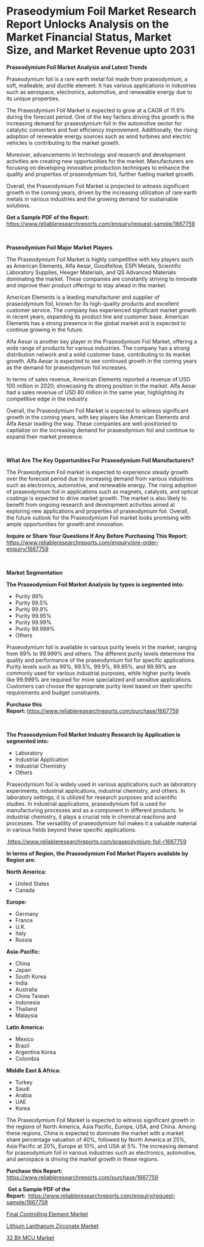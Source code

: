 <p><h1>Praseodymium Foil Market Research Report Unlocks Analysis on the Market Financial Status, Market Size, and Market Revenue upto 2031</h1></p><p><strong>Praseodymium Foil Market Analysis and Latest Trends</strong></p>
<p><p>Praseodymium foil is a rare earth metal foil made from praseodymium, a soft, malleable, and ductile element. It has various applications in industries such as aerospace, electronics, automotive, and renewable energy due to its unique properties.</p><p>The Praseodymium Foil Market is expected to grow at a CAGR of 11.9% during the forecast period. One of the key factors driving this growth is the increasing demand for praseodymium foil in the automotive sector for catalytic converters and fuel efficiency improvement. Additionally, the rising adoption of renewable energy sources such as wind turbines and electric vehicles is contributing to the market growth.</p><p>Moreover, advancements in technology and research and development activities are creating new opportunities for the market. Manufacturers are focusing on developing innovative production techniques to enhance the quality and properties of praseodymium foil, further fueling market growth.</p><p>Overall, the Praseodymium Foil Market is projected to witness significant growth in the coming years, driven by the increasing utilization of rare earth metals in various industries and the growing demand for sustainable solutions.</p></p>
<p><strong>Get a Sample PDF of the Report:&nbsp;</strong> <a href="https://www.reliableresearchreports.com/enquiry/request-sample/1667759">https://www.reliableresearchreports.com/enquiry/request-sample/1667759</a></p>
<p>&nbsp;</p>
<p><strong>Praseodymium Foil Major Market Players</strong></p>
<p><p>The Praseodymium Foil Market is highly competitive with key players such as American Elements, Alfa Aesar, Goodfellow, ESPI Metals, Scientific Laboratory Supplies, Heeger Materials, and QS Advanced Materials dominating the market. These companies are constantly striving to innovate and improve their product offerings to stay ahead in the market.</p><p>American Elements is a leading manufacturer and supplier of praseodymium foil, known for its high-quality products and excellent customer service. The company has experienced significant market growth in recent years, expanding its product line and customer base. American Elements has a strong presence in the global market and is expected to continue growing in the future.</p><p>Alfa Aesar is another key player in the Praseodymium Foil Market, offering a wide range of products for various industries. The company has a strong distribution network and a solid customer base, contributing to its market growth. Alfa Aesar is expected to see continued growth in the coming years as the demand for praseodymium foil increases.</p><p>In terms of sales revenue, American Elements reported a revenue of USD 100 million in 2020, showcasing its strong position in the market. Alfa Aesar had a sales revenue of USD 80 million in the same year, highlighting its competitive edge in the industry.</p><p>Overall, the Praseodymium Foil Market is expected to witness significant growth in the coming years, with key players like American Elements and Alfa Aesar leading the way. These companies are well-positioned to capitalize on the increasing demand for praseodymium foil and continue to expand their market presence.</p></p>
<p>&nbsp;</p>
<p><strong>What Are The Key Opportunities For Praseodymium Foil Manufacturers?</strong></p>
<p><p>The Praseodymium Foil market is expected to experience steady growth over the forecast period due to increasing demand from various industries such as electronics, automotive, and renewable energy. The rising adoption of praseodymium foil in applications such as magnets, catalysts, and optical coatings is expected to drive market growth. The market is also likely to benefit from ongoing research and development activities aimed at exploring new applications and properties of praseodymium foil. Overall, the future outlook for the Praseodymium Foil market looks promising with ample opportunities for growth and innovation.</p></p>
<p><strong>Inquire or Share Your Questions If Any Before Purchasing This Report:</strong> <a href="https://www.reliableresearchreports.com/enquiry/pre-order-enquiry/1667759">https://www.reliableresearchreports.com/enquiry/pre-order-enquiry/1667759</a></p>
<p>&nbsp;</p>
<p><strong>Market Segmentation</strong></p>
<p><strong>The Praseodymium Foil Market Analysis by types is segmented into:</strong></p>
<p><ul><li>Purity 99%</li><li>Purity 99.5%</li><li>Purity 99.9%</li><li>Purity 99.95%</li><li>Purity 99.99%</li><li>Purity 99.999%</li><li>Others</li></ul></p>
<p><p>Praseodymium foil is available in various purity levels in the market, ranging from 99% to 99.999% and others. The different purity levels determine the quality and performance of the praseodymium foil for specific applications. Purity levels such as 99%, 99.5%, 99.9%, 99.95%, and 99.99% are commonly used for various industrial purposes, while higher purity levels like 99.999% are required for more specialized and sensitive applications. Customers can choose the appropriate purity level based on their specific requirements and budget constraints.</p></p>
<p><strong>Purchase this Report:&nbsp;</strong><a href="https://www.reliableresearchreports.com/purchase/1667759">https://www.reliableresearchreports.com/purchase/1667759</a></p>
<p>&nbsp;</p>
<p><strong>The Praseodymium Foil Market Industry Research by Application is segmented into:</strong></p>
<p><ul><li>Laboratory</li><li>Industrial Application</li><li>Industrial Chemistry</li><li>Others</li></ul></p>
<p><p>Praseodymium foil is widely used in various applications such as laboratory experiments, industrial applications, industrial chemistry, and others. In laboratory settings, it is utilized for research purposes and scientific studies. In industrial applications, praseodymium foil is used for manufacturing processes and as a component in different products. In industrial chemistry, it plays a crucial role in chemical reactions and processes. The versatility of praseodymium foil makes it a valuable material in various fields beyond these specific applications.</p></p>
<p><a href="https://www.reliableresearchreports.com/praseodymium-foil-r1667759">&nbsp;https://www.reliableresearchreports.com/praseodymium-foil-r1667759</a></p>
<p><strong>In terms of Region, the Praseodymium Foil Market Players available by Region are:</strong></p>
<p>
    <p> <strong> North America: </strong>
        <ul>
            <li>United States</li>
            <li>Canada</li>
        </ul>
        </p> 
    <p> <strong> Europe: </strong>
        <ul>
            <li>Germany</li>
            <li>France</li>
            <li>U.K.</li>
            <li>Italy</li>
            <li>Russia</li>
        </ul>
        </p> 
    <p> <strong> Asia-Pacific: </strong>
        <ul>
            <li>China</li>
            <li>Japan</li>
            <li>South Korea</li>
            <li>India</li>
            <li>Australia</li>
            <li>China Taiwan</li>
            <li>Indonesia</li>
            <li>Thailand</li>
            <li>Malaysia</li>
        </ul>
        </p> 
    <p> <strong> Latin America: </strong>
        <ul>
            <li>Mexico</li>
            <li>Brazil</li>
            <li>Argentina Korea</li>
            <li>Colombia</li>
        </ul>
        </p> 
    <p> <strong> Middle East & Africa: </strong>
        <ul>
            <li>Turkey</li>
            <li>Saudi</li>
            <li>Arabia</li>
            <li>UAE</li>
            <li>Korea</li>
        </ul>
    </p>
    </p>
<p><p>The Praseodymium Foil Market is expected to witness significant growth in the regions of North America, Asia Pacific, Europe, USA, and China. Among these regions, China is expected to dominate the market with a market share percentage valuation of 40%, followed by North America at 25%, Asia Pacific at 20%, Europe at 10%, and USA at 5%. The increasing demand for praseodymium foil in various industries such as electronics, automotive, and aerospace is driving the market growth in these regions.</p></p>
<p><strong>Purchase this Report: </strong><a href="https://www.reliableresearchreports.com/purchase/1667759">https://www.reliableresearchreports.com/purchase/1667759</a></p>
<p>&nbsp;<strong>Get a Sample PDF of the Report:&nbsp;&nbsp;</strong><a href="https://www.reliableresearchreports.com/enquiry/request-sample/1667759">https://www.reliableresearchreports.com/enquiry/request-sample/1667759</a></p>
<p><strong></strong></p>
<p><p><a href="https://www.linkedin.com/pulse/final-controlling-element-market-key-successful-business-strategy-x2tbe">Final Controlling Element Market</a></p><p><a href="https://github.com/AnnChovey2023/Market-Research-Report-List-1/blob/main/lithium-lanthanum-zirconate-market.md">Lithium Lanthanum Zirconate Market</a></p><p><a href="https://www.linkedin.com/pulse/32-bit-mcu-market-size-reveals-best-marketing-channels-global-e4bqc">32 Bit MCU Market</a></p></p>